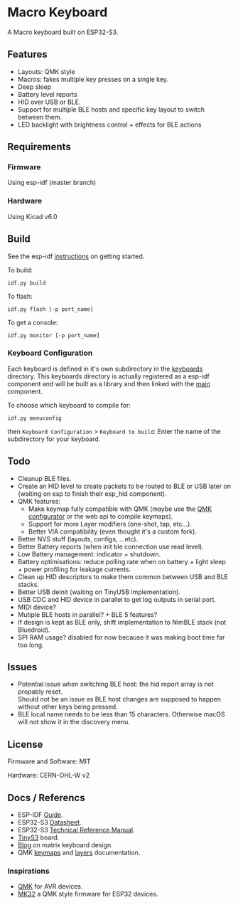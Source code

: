 # Macro Keyboard

A Macro keyboard built on ESP32-S3.    


## Features

- Layouts: QMK style
- Macros: fakes multiple key presses on a single key.
- Deep sleep
- Battery level reports
- HID over USB or BLE.
- Support for multiple BLE hosts and specific key layout to switch between them.
- LED backlight with brightness control + effects for BLE actions


## Requirements

### Firmware

Using esp-idf (master branch)

### Hardware

Using Kicad v6.0


## Build

See the esp-idf [instructions](https://docs.espressif.com/projects/esp-idf/en/latest/esp32s3/get-started/index.html) on getting started.


To build:

```shell
idf.py build
```

To flash:

```shell
idf.py flash [-p port_name]
```

To get a console:

```shell
idf.py monitor [-p port_name]
```


### Keyboard Configuration

Each keyboard is defined in it's own subdirectory in the [keyboards](./firmware/keyboards) directory.
This keyboards directory is actually registered as a esp-idf component and will be built as a library and then linked with the [main](./firmware/main) component.

To choose which keyboard to compile for:

```shell
idf.py menuconfig
```
then `Keyboard Configuration` > `Keyboard to build`: Enter the name of the subdirectory for your keyboard.



## Todo

- Cleanup BLE files.
- Create an HID level to create packets to be routed to BLE or USB later on (waiting on esp to finish their esp_hid component).
- QMK features:
	- Make keymap fully compatible with QMK (maybe use the [QMK configurator](https://github.com/qmk/qmk_configurator) or the web api to compile keymaps).
	- Support for more Layer modifiers (one-shot, tap, etc...).
    - Better VIA compatibility (even thought it's a custom fork).
- Better NVS stuff (layouts, configs, ...etc).
- Better Battery reports (when init ble connection use read level).
- Low Battery management: indicator + shutdown.
- Battery optimisations: reduce polling rate when on battery + light sleep + power profiling for leakage currents.
- Clean up HID descriptors to make them common between USB and BLE stacks.
- Better USB deinit (waiting on TinyUSB implementation).
- USB CDC and HID device in parallel to get log outputs in serial port.
- MIDI device?
- Mutiple BLE hosts in parallel? + BLE 5 features?
- If design is kept as BLE only, shift implementation to NimBLE stack (not Bluedroid).
- SPI RAM usage? disabled for now because it was making boot time far too long.


## Issues

- Potential issue when switching BLE host: the hid report array is not propably reset.  
Should not be an issue as BLE host changes are supposed to happen without other keys being pressed.
- BLE local name needs to be less than 15 characters. Otherwise macOS will not show it in the discovery menu.


## License

Firmware and Software: MIT

Hardware: CERN-OHL-W v2


## Docs / Referencs

- ESP-IDF [Guide](https://docs.espressif.com/projects/esp-idf/en/v4.4.2/esp32s3/index.html).
- ESP32-S3 [Datasheet](https://www.espressif.com/sites/default/files/documentation/esp32-s3_datasheet_en.pdf).
- ESP32-S3 [Technical Reference Manual](https://www.espressif.com/sites/default/files/documentation/esp32-s3_technical_reference_manual_en.pdf).
- [TinyS3](https://esp32s3.com/index.html#home) board.
- [Blog](http://blog.komar.be/how-to-make-a-keyboard-the-matrix/) on matrix keyboard design. 
- QMK [keymaps](https://docs.qmk.fm/#/keymap?id=keymap-and-layers) and [layers](https://docs.qmk.fm/#/feature_layers) documentation.

### Inspirations

- [QMK](https://github.com/qmk/qmk_firmware/) for AVR devices.
- [MK32](https://github.com/Galzai/MK32) a QMK style firmware for ESP32 devices.
